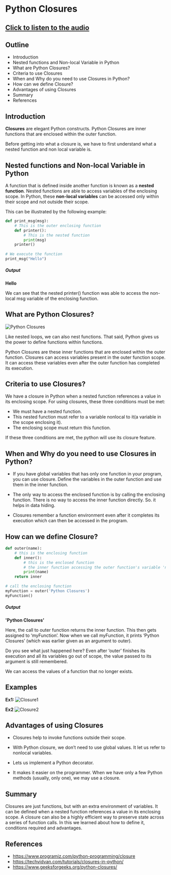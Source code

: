 # **Python Closures**

## [Click to listen to the audio](https://drive.google.com/file/d/1iEr-6kP37UThCuNeD8Tf_pdCyDhXbtXN/view?usp=sharing) 

## **Outline**
+ Introduction
+ Nested functions and Non-local Variable in Python
+ What are Python Closures?
+ Criteria to use Closures
+ When and Why do you need to use Closures in Python?
+ How can we define Closure?
+ Advantages of using Closures
+ Summary
+ References

## **Introduction**

**Closures** are elegant Python constructs.
Python Closures are inner functions that are enclosed within the outer function.

Before getting into what a closure is, we have to first understand what a nested function and non local variable is.

## **Nested functions and Non-local Variable in Python**

A function that is defined inside another function is known as a **nested function**. Nested functions are able to access variables of the enclosing scope. 
In Python, these **non-local variables** can be accessed only within their scope and not outside their scope.

This can be illustrated by the following example: 

``` python 
def print_msg(msg):
    # This is the outer enclosing function
    def printer():
        # This is the nested function
        print(msg)
    printer()
    
# We execute the function
print_msg("Hello")
``` 

##### **Output**
**Hello**

We can see that the nested printer() function was able to access the non-local msg variable of the enclosing function.

## **What are Python Closures?**

![Python Closures](https://lh3.googleusercontent.com/proxy/oSl4MjzUzM2Ru3QLzF15nONYfO6XEn_SzoI2EeD1jjCXmVMm5AWG-QhvEWTiU7Pq2fxbares8FoGZfvf1Dpr1pDPMhl0yI48Ze58uHgFuDYs3BhYh3s)

Like nested loops, we can also nest functions. That said, Python gives us the power to define functions within functions.

Python Closures are these inner functions that are enclosed within the outer function. Closures can access variables present in the outer function scope. It can access these variables even after the outer function has completed its execution.

## **Criteria to use Closures?**

We have a closure in Python when a nested function references a value in its enclosing scope. For using closures, these three conditions must be met:

+ We must have a nested function.
+ This nested function must refer to a variable nonlocal to it(a variable in the scope enclosing it).
+ The enclosing scope must return this function.

If these three conditions are met, the python will use its closure feature.

## **When and Why do you need to use Closures in Python?**

+ If you have global variables that has only one function in your program, you can use closure. Define the variables in the outer function and use them in the inner function.

+ The only way to access the enclosed function is by calling the enclosing function. There is no way to access the inner function directly. So. it helps in data hiding.

+ Closures remember a function environment even after it completes its execution which can then be accessed in the program.

## **How can we define Closure?**

``` python
def outer(name):
    # this is the enclosing function
    def inner():
        # this is the enclosed function
        # the inner function accessing the outer function's variable 'name'
        print(name)
    return inner
    
# call the enclosing function
myFunction = outer('Python Closures')
myFunction()
```

##### **Output**
**'Python Closures'**

Here, the call to outer function returns the inner function. This then gets assigned to ‘myFunction’. Now when we call myFunction, it prints ‘Python Closures’ (which was earlier given as an argument to outer).

Do you see what just happened here? Even after ‘outer’ finishes its execution and all its variables go out of scope, the value passed to its argument is still remembered.

We can access the values of a function that no longer exists.
 
 ## **Examples**
 **Ex1:**
![Closure1](https://miro.medium.com/max/4800/1*bCL9EtwhR9IXndx2Q3iTxA.jpeg)

**Ex2**
![Closure2](https://www.pythontutorial.net/wp-content/uploads/2020/11/Python-Closure-Example.png)

## **Advantages of using Closures**

+ Closures help to invoke functions outside their scope.
 
+ With Python closure, we don’t need to use global values. It let us refer to nonlocal variables.

+ Lets us implement a Python decorator.

+ It makes it easier on the programmer. When we have only a few Python methods (usually, only one), we may use a closure.


## **Summary**

Closures are just functions, but with an extra environment of variables.
It can be defined when a nested function references a value in its enclosing scope. 
A closure can also be a highly efficient way to preserve state across a series of function calls.
In this we learned about how to define it, conditions required and advantages.


## **References**
+ https://www.programiz.com/python-programming/closure
+ https://techvidvan.com/tutorials/closures-in-python/
+ https://www.geeksforgeeks.org/python-closures/

